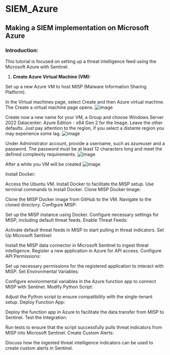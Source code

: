 # SIEM_Azure
## Making a SIEM implementation on Microsoft Azure

### Introduction:

This tutorial is focused on setting up a threat intelligence feed using the Microsoft Azure with Sentinel.

1) **Create Azure Virtual Machine (VM):**

Set up a new Azure VM to host MISP (Malware Information Sharing Platform).

In the Virtual machines page, select Create and then Azure virtual machine. The Create a virtual machine page opens.
![image](https://github.com/user-attachments/assets/4dd0698a-304f-424a-b5ed-e92b7c3157ce)

Create now a new name for your VM, a Group  and choose Windows Server 2022 Datacenter: Azure Edition - x64 Gen 2 for the Image. Leave the other defaults. Just pay attention to the region, if you select a distante region you may experience some lag.
![image](https://github.com/user-attachments/assets/72ba2078-f77e-432d-8471-7219dde779f5)

Under Administrator account, provide a username, such as azureuser and a password. The password must be at least 12 characters long and meet the defined complexity requirements.
![image](https://github.com/user-attachments/assets/da4de4e5-016a-4ad1-a00e-bef2dfacff84)

After a while you VM will be created
![image](https://github.com/user-attachments/assets/315bb54d-f79a-4337-94b4-afe0a4af72b1)




Install Docker:

Access the Ubuntu VM.
Install Docker to facilitate the MISP setup.
Use terminal commands to install Docker.
Clone MISP Docker Image:

Clone the MISP Docker image from GitHub to the VM.
Navigate to the cloned directory.
Configure MISP:

Set up the MISP instance using Docker.
Configure necessary settings for MISP, including default threat feeds.
Enable Threat Feeds:

Activate default threat feeds in MISP to start pulling in threat indicators.
Set Up Microsoft Sentinel:

Install the MISP data connector in Microsoft Sentinel to ingest threat intelligence.
Register a new application in Azure for API access.
Configure API Permissions:

Set up necessary permissions for the registered application to interact with MISP.
Set Environmental Variables:

Configure environmental variables in the Azure function app to connect MISP with Sentinel.
Modify Python Script:

Adjust the Python script to ensure compatibility with the single-tenant setup.
Deploy Function App:

Deploy the function app in Azure to facilitate the data transfer from MISP to Sentinel.
Test the Integration:

Run tests to ensure that the script successfully pulls threat indicators from MISP into Microsoft Sentinel.
Create Custom Alerts:

Discuss how the ingested threat intelligence indicators can be used to create custom alerts in Sentinel.
